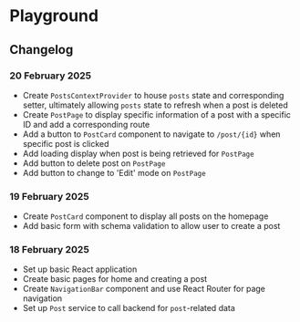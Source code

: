 # Playground

## Changelog

### 20 February 2025
- Create `PostsContextProvider` to house `posts` state and corresponding setter, ultimately allowing `posts` state to refresh when a post is deleted
- Create `PostPage` to display specific information of a post with a specific ID and add a corresponding route
- Add a button to `PostCard` component to navigate to `/post/{id}` when specific post is clicked
- Add loading display when post is being retrieved for `PostPage`
- Add button to delete post on `PostPage`
- Add button to change to 'Edit' mode on `PostPage`

### 19 February 2025
- Create `PostCard` component to display all posts on the homepage
- Add basic form with schema validation to allow user to create a post

### 18 February 2025
- Set up basic React application
- Create basic pages for home and creating a post
- Create `NavigationBar` component and use React Router for page navigation
- Set up `Post` service to call backend for `post`-related data